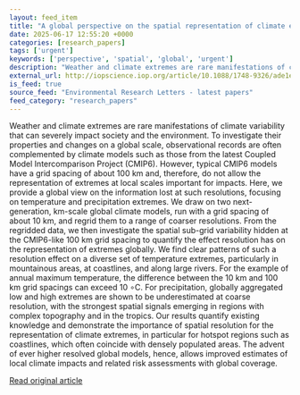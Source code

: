 ```yaml
---
layout: feed_item
title: "A global perspective on the spatial representation of climate extremes from km-scale models"
date: 2025-06-17 12:55:20 +0000
categories: [research_papers]
tags: ['urgent']
keywords: ['perspective', 'spatial', 'global', 'urgent']
description: "Weather and climate extremes are rare manifestations of climate variability that can severely impact society and the environment"
external_url: http://iopscience.iop.org/article/10.1088/1748-9326/ade1ef
is_feed: true
source_feed: "Environmental Research Letters - latest papers"
feed_category: "research_papers"
---
```


Weather and climate extremes are rare manifestations of climate variability that can severely impact society and the environment. To investigate their properties and changes on a global scale, observational records are often complemented by climate models such as those from the latest Coupled Model Intercomparison Project (CMIP6). However, typical CMIP6 models have a grid spacing of about 100 km and, therefore, do not allow the representation of extremes at local scales important for impacts. Here, we provide a global view on the information lost at such resolutions, focusing on temperature and precipitation extremes. We draw on two next-generation, km-scale global climate models, run with a grid spacing of about 10 km, and regrid them to a range of coarser resolutions. From the regridded data, we then investigate the spatial sub-grid variability hidden at the CMIP6-like 100 km grid spacing to quantify the effect resolution has on the representation of extremes globally. We find clear patterns of such a resolution effect on a diverse set of temperature extremes, particularly in mountainous areas, at coastlines, and along large rivers. For the example of annual maximum temperature, the difference between the 10 km and 100 km grid spacings can exceed 10 ∘C. For precipitation, globally aggregated low and high extremes are shown to be underestimated at coarse resolution, with the strongest spatial signals emerging in regions with complex topography and in the tropics. Our results quantify existing knowledge and demonstrate the importance of spatial resolution for the representation of climate extremes, in particular for hotspot regions such as coastlines, which often coincide with densely populated areas. The advent of ever higher resolved global models, hence, allows improved estimates of local climate impacts and related risk assessments with global coverage.

[Read original article](http://iopscience.iop.org/article/10.1088/1748-9326/ade1ef)
